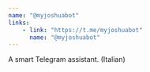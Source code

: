 ```yaml
---
name: "@myjoshuabot"
links: 
    - link: "https://t.me/myjoshuabot"
      name: "@myjoshuabot"
---
```

<p>A smart Telegram assistant. (Italian)</p>